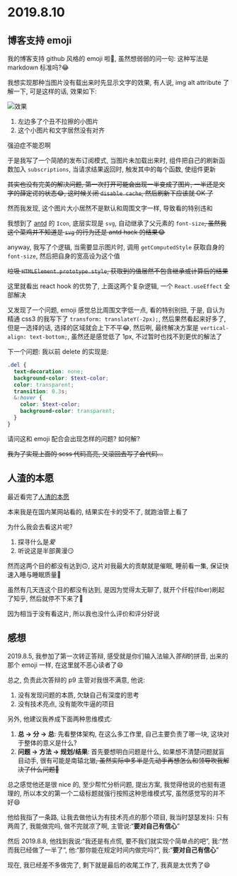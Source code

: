 # 2019.8.10

## 博客支持 emoji

我的博客支持 github 风格的 emoji 啦:clap:, 虽然想弱弱的问一句: 这种写法是 markdown 标准吗?:joy:

我想实现那种当图片没有载出来时先显示文字的效果, 有人说, img alt attribute 了解一下, 可是这样的话, 效果如下:

![效果](lalala.jpg)

1. 左边多了个丑不拉擦的小图片
2. 这个小图片和文字居然没有对齐

强迫症不能忍啊

于是我写了一个简陋的发布订阅模式, 当图片未加载出来时, 组件把自己的刷新函数加入 `subscriptions`, 当请求结果返回时, 触发其中的每个函数, 使组件更新

~~其实也没有完美的解决问题, 第一次打开可能会出现一半变成了图片, 一半还是文字的薛定谔的状态:joy:, 这时候关闭 `disable cache`, 然后刷新下应该就 OK 了~~

然而我发现, 这个图片大小居然不是默认和周围文字一样, 导致看的特别违和

我想到了 [antd](https://ant.design) 的 `Icon`, 底层实现是 `svg`, 自动继承了父元素的 `font-size`~~, 虽然我这个菜鸡并不知道是 `svg` 的行为还是 antd hack 的结果:joy:~~

anyway, 我写了个逻辑, 当需要显示图片时, 调用 `getComputedStyle` 获取自身的 `font-size`, 然后把自身的宽高设为这个值

~~垃圾 `HTMLElement.prototype.style`, 获取到的值居然不包含继承或计算后的结果~~

这里就看出 react hook 的优势了, 上面这两个复杂逻辑, 一个 `React.useEffect` 全部解决

又发现了一个问题, emoji 感觉总比周围文字低一点, 看的特别别扭, 于是, 自认为精通 css3 的我写下了 `transform: translateY(-2px);`, 然后果然看起来好多了, 但是一选择的话, 选择的区域就会上下不平:joy:, 然后咧, 最终解决方案是 `vertical-align: text-bottom;`, 虽然还是感觉低了 1px, 不过暂时也找不到更优的解法了

下一个问题: 我以前 delete 的实现是:

```scss
.del {
  text-decoration: none;
  background-color: $text-color;
  color: transparent;
  transition: 0.3s;
  &:hover {
    color: $text-color;
    background-color: transparent;
  }
}
```

请问这和 emoji 配合会出现怎样的问题? 如何解?

~~我为了实现上面的 scss 代码高亮, 又滚回去写了会代码...~~

## 人渣的本愿

最近看完了[人渣的本愿](https://www.youtube.com/playlist?list=PL8HRMqZwDdyIbN-7G6NvlPNvkSNK-gyBu)

本来我是在国内某网站看的, 结果实在卡的受不了, 就跑油管上看了

为什么我会去看这片呢?

1. 探寻什么是*爱*
2. 听说这是半部黄漫:smirk:

然而这两个目的都没有达到:upside_down_face:, 这片对我最大的贡献就是催眠, 睡前看一集, 保证快速入睡与睡眠质量:rofl:

虽然有几天连这个目的都没有达到, 是因为觉得太无聊了, 就开个纤程(fiber)刷起了知乎, 然后就停不下来了:rofl:

因为相当于没有看这片, 所以我也没什么评价和评分好说

## 感想

2019.8.5, 我参加了第一次转正答辩, 感受就是你们输入法输入*答辩*的拼音, 出来的那个 emoji 一样, 在这里就不恶心读者了:smile:

总之, 负责此次答辩的 p9 主管对我很不满意, 他说:

1. 没有发现问题的本质, 欠缺自己有深度的思考
2. 没有技术亮点, 没有能吹牛逼的项目

另外, 他建议我养成下面两种思维模式:

1. **总 -> 分 -> 总**: 先看整体架构, 在这么多工作里, 自己主要负责了哪一块, 这块对于整体的意义是什么?
2. **问题 -> 方法 -> 规划/结果**: 首先要想明白问题是什么, 如果想不清楚问题就盲目动手, 很有可能是南辕北辙~~, 虽然实际中多半是先动手再想怎么和领导吹我解决了什么问题:rofl:~~

总之感觉他还是很 nice 的, 至少帮忙分析问题, 提出方案, 我觉得他说的也挺有道理的, 所以本文的第一个二级标题就强行按照这种思维模式写, 虽然感觉写的并不好:smile:

他给我指了一条路, 让我去做他认为有技术亮点的那个项目, 我当时瑟瑟发抖: 只有两周了, 我能做完吗, 做不完就凉了啊, 主管说:“**要对自己有信心**”

然后 2019.8.8, 他找到我说:“我还是有点慌, 要不我们就实现个简单点的吧”, 我:“然而我已经做了一半了”, 他:“那你能在规定时间内做完吗?”, 我:“**要对自己有信心**”

现在, 我已经差不多做完了, 剩下就是最后的收尾工作了, 我真是太优秀了:smile:
